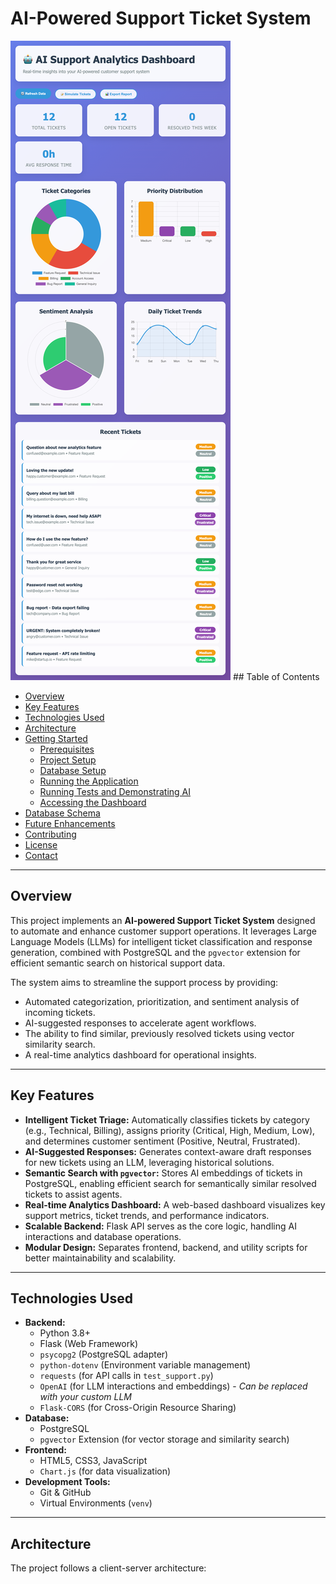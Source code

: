 # AI-Powered Support Ticket System

![Dashboard Screenshot](assets/dashboard_screenshot.png) ## Table of Contents

- [Overview](#overview)
- [Key Features](#key-features)
- [Technologies Used](#technologies-used)
- [Architecture](#architecture)
- [Getting Started](#getting-started)
    - [Prerequisites](#prerequisites)
    - [Project Setup](#project-setup)
    - [Database Setup](#database-setup)
    - [Running the Application](#running-the-application)
    - [Running Tests and Demonstrating AI](#running-tests-and-demonstrating-ai)
    - [Accessing the Dashboard](#accessing-the-dashboard)
- [Database Schema](#database-schema)
- [Future Enhancements](#future-enhancements)
- [Contributing](#contributing)
- [License](#license)
- [Contact](#contact)

---

## Overview

This project implements an **AI-powered Support Ticket System** designed to automate and enhance customer support operations. It leverages Large Language Models (LLMs) for intelligent ticket classification and response generation, combined with PostgreSQL and the `pgvector` extension for efficient semantic search on historical support data.

The system aims to streamline the support process by providing:
* Automated categorization, prioritization, and sentiment analysis of incoming tickets.
* AI-suggested responses to accelerate agent workflows.
* The ability to find similar, previously resolved tickets using vector similarity search.
* A real-time analytics dashboard for operational insights.

---

## Key Features

* **Intelligent Ticket Triage:** Automatically classifies tickets by category (e.g., Technical, Billing), assigns priority (Critical, High, Medium, Low), and determines customer sentiment (Positive, Neutral, Frustrated).
* **AI-Suggested Responses:** Generates context-aware draft responses for new tickets using an LLM, leveraging historical solutions.
* **Semantic Search with `pgvector`:** Stores AI embeddings of tickets in PostgreSQL, enabling efficient search for semantically similar resolved tickets to assist agents.
* **Real-time Analytics Dashboard:** A web-based dashboard visualizes key support metrics, ticket trends, and performance indicators.
* **Scalable Backend:** Flask API serves as the core logic, handling AI interactions and database operations.
* **Modular Design:** Separates frontend, backend, and utility scripts for better maintainability and scalability.

---

## Technologies Used

* **Backend:**
    * Python 3.8+
    * Flask (Web Framework)
    * `psycopg2` (PostgreSQL adapter)
    * `python-dotenv` (Environment variable management)
    * `requests` (for API calls in `test_support.py`)
    * `OpenAI` (for LLM interactions and embeddings) - *Can be replaced with your custom LLM*
    * `Flask-CORS` (for Cross-Origin Resource Sharing)
* **Database:**
    * PostgreSQL
    * `pgvector` Extension (for vector storage and similarity search)
* **Frontend:**
    * HTML5, CSS3, JavaScript
    * `Chart.js` (for data visualization)
* **Development Tools:**
    * Git & GitHub
    * Virtual Environments (`venv`)

---

## Architecture

The project follows a client-server architecture:
